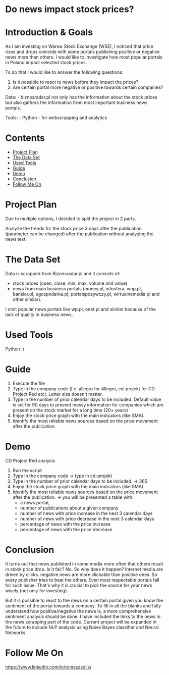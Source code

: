 

# Do news impact stock prices?

# Introduction & Goals
As I am investing on Warsw Stock Exchange (WSE), I noticed that price rises and drops coincide with some portals publishing positive or negative news more than others. I would like to investigate how most popular portals in Poland impact selected stock prices.

To do that I would like to answer the following questions:
1) Is it possible to react to news before they impact the prices? 
2) Are certain portal more negative or positive towards certain companies?

Data: 
    - biznesradar.pl not only has the information about the stock prices but also gathers the information from most important business news portals.

Tools:
    - Python - for webscrapping and analytics

# Contents

- [Project Plan](#project-plan)
- [The Data Set](#the-data-set)
- [Used Tools](#used-tools)
- [Guide](#guide)
- [Demo](#demo)
- [Conclusion](#conclusion)
- [Follow Me On](#follow-me-on)

# Project Plan
Due to multiple options, I decided to split the project in 2 parts.

Analyze the trends for the stock price 3 days after the publication (parameter can be changed) after the publication without analyzing the news text.

# The Data Set
Data is scrapped from Biznesradar.pl and it consists of:
- stock prices (open, close, min, max, volume and value)
- news from main business portals (money.pl, infosfera, wnp.pl, bankier.pl, egospodarka.pl, portalspozywczy.pl, wirtualnemedia.pl and other similar).

I omit popular news portals like wp.pl, onet.pl and similar because of the lack of quality in business news.

# Used Tools
Python :)

# Guide
1. Execute the file
2. Type in the company code (f.e. allegro for Allegro, cd-projekt for CD Project Red etc). Letter size doesn't matter.
3. Type in the number of prior calendar days to be included. Default value is set for 90 days to prevent messy information for companies which are present on the stock market for a long time (20+ years)
4. Enjoy the stock price graph with the main indicators (like SMA).
5. Identify the most reliable news sources based on the price movement after the publication. 

# Demo

CD Project Red analysis

1. Run the script
2. Type in the company code
    -> type in cd-projekt
3. Type in the number of prior calendar days to be included.
    -> 365
4. Enjoy the stock price graph with the main indicators (like SMA).
5. Identify the most reliable news sources based on the price movement after the publication. 
    -> you will be presented a table with:
    - a news portal,
    - number of publications about a given company
    - number of news with price increase in the next 3 calendar days
    - number of news with price decrease in the next 3 calendar days
    - percentage of news with the price increase
    - percentage of news with the price decrease

# Conclusion

It turns out that news published in some media more often that others result in stock price drop.
Is it fair? No. 
So why does it happen? Internet media are driven by clicks. negative news are more clickable than positive ones. So every publisher tries to beat the others. Even most respectable portals fall for such issue. That's why it is crucial to pick the source for your news wisely (not only for investing).

But it is possible to react to the news on a certain portal given you know the sentiment of the portal towards a company. To fill in all the blanks and fully understand how positive/negative the news is, a more comprehensive sentiment analysis should be done. I have included the links to the news in the news scrapping part of the code. Current project will be expanded in the future to include NLP analysis using Naive Bayes classifier and Neural Networks. 

# Follow Me On
https://www.linkedin.com/in/tomaszsolis/
